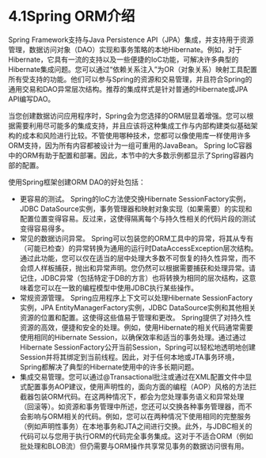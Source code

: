 # 4.1Spring ORM介绍

Spring Framework支持与Java Persistence API（JPA）集成，并支持用于资源管理，数据访问对象（DAO）实现和事务策略的本地Hibernate。例如，对于Hibernate，它具有一流的支持以及一些便捷的IoC功能，可解决许多典型的Hibernate集成问题。您可以通过“依赖关系注入”为OR（对象关系）映射工具配置所有受支持的功能。他们可以参与Spring的资源和交易管理，并且符合Spring的通用交易和DAO异常层次结构。推荐的集成样式是针对普通的Hibernate或JPA API编写DAO。

当您创建数据访问应用程序时，Spring会为您选择的ORM层显着增强。您可以根据需要利用尽可能多的集成支持，并且应该将这种集成工作与内部构建类似基础架构的成本和风险进行比较。不管使用哪种技术，您都可以像使用库一样使用许多ORM支持，因为所有内容都被设计为一组可重用的JavaBean。 Spring IoC容器中的ORM有助于配置和部署。因此，本节中的大多数示例都显示了Spring容器内部的配置。

使用Spring框架创建ORM DAO的好处包括：

* 更容易的测试。 Spring的IoC方法使交换Hibernate SessionFactory实例，JDBC DataSource实例，事务管理器和映射对象实现（如果需要）的实现和配置位置变得容易。反过来，这使得隔离每个与持久性相关的代码片段的测试变得容易得多。
* 常见的数据访问异常。 Spring可以包装您的ORM工具中的异常，将其从专有（可能已检查）的异常转换为通用的运行时DataAccessException层次结构。通过此功能，您可以仅在适当的层中处理大多数不可恢复的持久性异常，而不会烦人样板捕获，抛出和异常声明。您仍然可以根据需要捕获和处理异常。请记住，JDBC异常（包括特定于DB的方言）也将转换为相同的层次结构，这意味着您可以在一致的编程模型中使用JDBC执行某些操作。
* 常规资源管理。 Spring应用程序上下文可以处理Hibernate SessionFactory实例，JPA EntityManagerFactory实例，JDBC DataSource实例和其他相关资源的位置和配置。这使得这些值易于管理和更改。 Spring提供了对持久性资源的高效，便捷和安全的处理。例如，使用Hibernate的相关代码通常需要使用相同的Hibernate Session，以确保效率和适当的事务处理。通过通过Hibernate SessionFactory公开当前Session，Spring可以轻松地透明地创建Session并将其绑定到当前线程。因此，对于任何本地或JTA事务环境，Spring都解决了典型的Hibernate使用中的许多长期问题。
* 集成交易管理。您可以通过@Transactional批注或通过在XML配置文件中显式配置事务AOP建议，使用声明性的，面向方面的编程（AOP）风格的方法拦截器包装ORM代码。在这两种情况下，都会为您处理事务语义和异常处理（回滚等）。如资源和事务管理中所述，您还可以交换各种事务管理器，而不会影响与ORM相关的代码。例如，您可以在两种情况下使用相同的完整服务（例如声明性事务）在本地事务和JTA之间进行交换。此外，与JDBC相关的代码可以与您用于执行ORM的代码完全事务集成。这对于不适合ORM（例如批处理和BLOB流）但仍需要与ORM操作共享常见事务的数据访问很有用。

